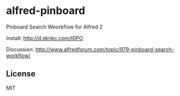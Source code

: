 alfred-pinboard
===============

Pinboard Search Weorkflow for Alfred 2

Install: http://d.eknkc.com/t0PO

Discussion: http://www.alfredforum.com/topic/979-pinboard-search-workflow/

## License
MIT
